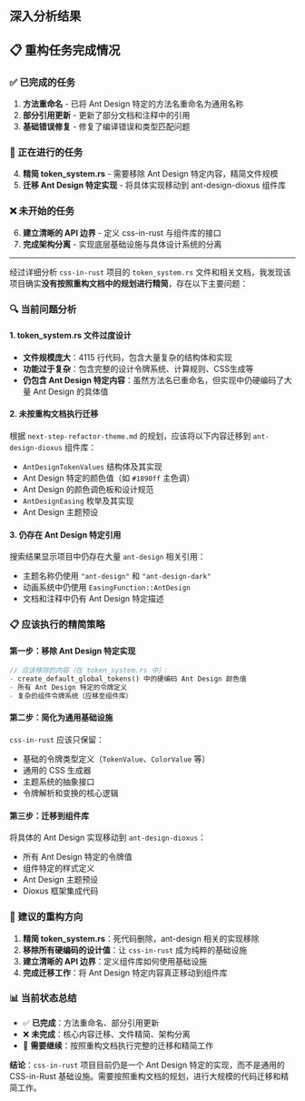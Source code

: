 ## 深入分析结果

## 📋 重构任务完成情况

### ✅ 已完成的任务
1. **方法重命名** - 已将 Ant Design 特定的方法名重命名为通用名称
2. **部分引用更新** - 更新了部分文档和注释中的引用
3. **基础错误修复** - 修复了编译错误和类型匹配问题

### 🔄 正在进行的任务
4. **精简 token_system.rs** - 需要移除 Ant Design 特定内容，精简文件规模
5. **迁移 Ant Design 特定实现** - 将具体实现移动到 ant-design-dioxus 组件库

### ❌ 未开始的任务
6. **建立清晰的 API 边界** - 定义 css-in-rust 与组件库的接口
7. **完成架构分离** - 实现底层基础设施与具体设计系统的分离

---

经过详细分析 `css-in-rust` 项目的 `token_system.rs` 文件和相关文档，我发现该项目确实**没有按照重构文档中的规划进行精简**，存在以下主要问题：

### 🔍 **当前问题分析**

#### 1. **token_system.rs 文件过度设计**
- **文件规模庞大**：4115 行代码，包含大量复杂的结构体和实现
- **功能过于复杂**：包含完整的设计令牌系统、计算规则、CSS生成等
- **仍包含 Ant Design 特定内容**：虽然方法名已重命名，但实现中仍硬编码了大量 Ant Design 的具体值

#### 2. **未按重构文档执行迁移**
根据 `next-step-refactor-theme.md` 的规划，应该将以下内容迁移到 `ant-design-dioxus` 组件库：
- `AntDesignTokenValues` 结构体及其实现
- Ant Design 特定的颜色值（如 `#1890ff` 主色调）
- Ant Design 的颜色调色板和设计规范
- `AntDesignEasing` 枚举及其实现
- Ant Design 主题预设

#### 3. **仍存在 Ant Design 特定引用**
搜索结果显示项目中仍存在大量 `ant-design` 相关引用：
- 主题名称仍使用 `"ant-design"` 和 `"ant-design-dark"`
- 动画系统中仍使用 `EasingFunction::AntDesign`
- 文档和注释中仍有 Ant Design 特定描述

### 📋 **应该执行的精简策略**

#### **第一步：移除 Ant Design 特定实现**
```rust
// 应该移除的内容（在 token_system.rs 中）：
- create_default_global_tokens() 中的硬编码 Ant Design 颜色值
- 所有 Ant Design 特定的令牌定义
- 复杂的组件令牌系统（应移至组件库）
```

#### **第二步：简化为通用基础设施**
`css-in-rust` 应该只保留：
- 基础的令牌类型定义（`TokenValue`、`ColorValue` 等）
- 通用的 CSS 生成器
- 主题系统的抽象接口
- 令牌解析和变换的核心逻辑

#### **第三步：迁移到组件库**
将具体的 Ant Design 实现移动到 `ant-design-dioxus`：
- 所有 Ant Design 特定的令牌值
- 组件特定的样式定义
- Ant Design 主题预设
- Dioxus 框架集成代码

### 🎯 **建议的重构方向**

1. **精简 token_system.rs**：死代码删除，ant-design 相关的实现移除
2. **移除所有硬编码的设计值**：让 `css-in-rust` 成为纯粹的基础设施
3. **建立清晰的 API 边界**：定义组件库如何使用基础设施
4. **完成迁移工作**：将 Ant Design 特定内容真正移动到组件库

### 📊 **当前状态总结**

- ✅ **已完成**：方法重命名、部分引用更新
- ❌ **未完成**：核心内容迁移、文件精简、架构分离
- 🔄 **需要继续**：按照重构文档执行完整的迁移和精简工作

**结论**：`css-in-rust` 项目目前仍是一个 Ant Design 特定的实现，而不是通用的 CSS-in-Rust 基础设施。需要按照重构文档的规划，进行大规模的代码迁移和精简工作。
